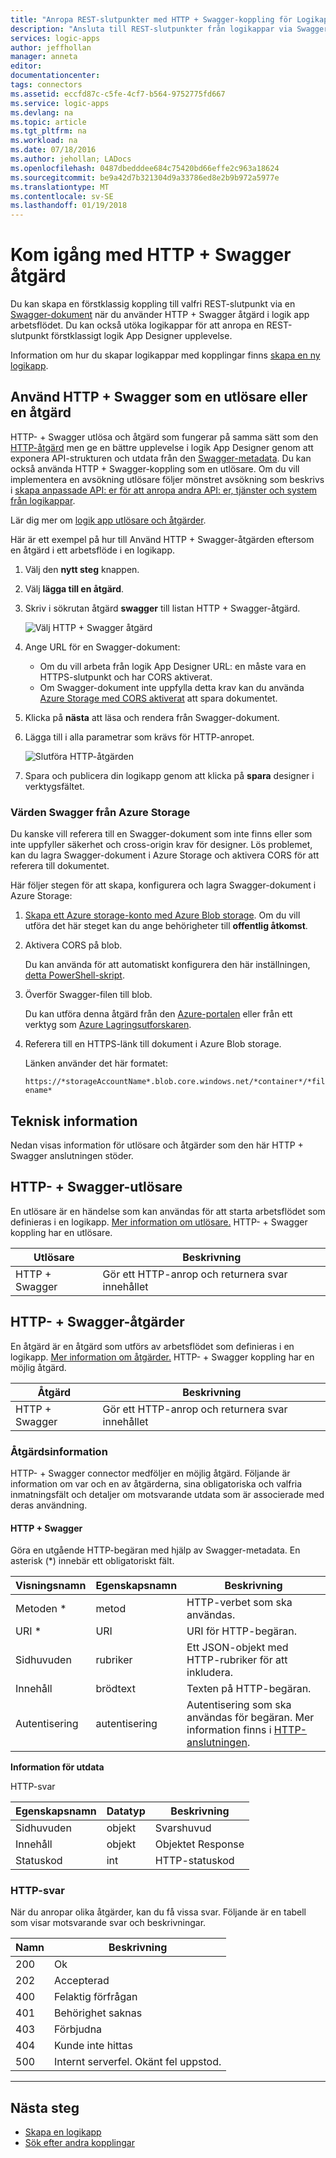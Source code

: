 ```yaml
---
title: "Anropa REST-slutpunkter med HTTP + Swagger-koppling för Logikappar i Azure | Microsoft Docs"
description: "Ansluta till REST-slutpunkter från logikappar via Swagger med HTTP + Swagger koppling"
services: logic-apps
author: jeffhollan
manager: anneta
editor: 
documentationcenter: 
tags: connectors
ms.assetid: eccfd87c-c5fe-4cf7-b564-9752775fd667
ms.service: logic-apps
ms.devlang: na
ms.topic: article
ms.tgt_pltfrm: na
ms.workload: na
ms.date: 07/18/2016
ms.author: jehollan; LADocs
ms.openlocfilehash: 0487dbedddee684c75420bd66effe2c963a18624
ms.sourcegitcommit: be9a42d7b321304d9a33786ed8e2b9b972a5977e
ms.translationtype: MT
ms.contentlocale: sv-SE
ms.lasthandoff: 01/19/2018
---
```

# <a name="get-started-with-the-http--swagger-action"></a>Kom igång med HTTP + Swagger åtgärd

Du kan skapa en förstklassig koppling till valfri REST-slutpunkt via en [Swagger-dokument](https://swagger.io) när du använder HTTP + Swagger åtgärd i logik app arbetsflödet. Du kan också utöka logikappar för att anropa en REST-slutpunkt förstklassigt logik App Designer upplevelse.

Information om hur du skapar logikappar med kopplingar finns [skapa en ny logikapp](../logic-apps/quickstart-create-first-logic-app-workflow.md).

## <a name="use-http--swagger-as-a-trigger-or-an-action"></a>Använd HTTP + Swagger som en utlösare eller en åtgärd

HTTP- + Swagger utlösa och åtgärd som fungerar på samma sätt som den [HTTP-åtgärd](connectors-native-http.md) men ge en bättre upplevelse i logik App Designer genom att exponera API-strukturen och utdata från den [Swagger-metadata](https://swagger.io). Du kan också använda HTTP + Swagger-koppling som en utlösare. Om du vill implementera en avsökning utlösare följer mönstret avsökning som beskrivs i [skapa anpassade API: er för att anropa andra API: er, tjänster och system från logikappar](../logic-apps/logic-apps-create-api-app.md#polling-triggers).

Lär dig mer om [logik app utlösare och åtgärder](connectors-overview.md).

Här är ett exempel på hur till Använd HTTP + Swagger-åtgärden eftersom en åtgärd i ett arbetsflöde i en logikapp.

1. Välj den **nytt steg** knappen.
2. Välj **lägga till en åtgärd**.
3. Skriv i sökrutan åtgärd **swagger** till listan HTTP + Swagger-åtgärd.
   
    ![Välj HTTP + Swagger åtgärd](./media/connectors-native-http-swagger/using-action-1.png)
4. Ange URL för en Swagger-dokument:
   
   * Om du vill arbeta från logik App Designer URL: en måste vara en HTTPS-slutpunkt och har CORS aktiverat.
   * Om Swagger-dokument inte uppfylla detta krav kan du använda [Azure Storage med CORS aktiverat](#hosting-swagger-from-storage) att spara dokumentet.
5. Klicka på **nästa** att läsa och rendera från Swagger-dokument.
6. Lägga till i alla parametrar som krävs för HTTP-anropet.
   
    ![Slutföra HTTP-åtgärden](./media/connectors-native-http-swagger/using-action-2.png)
7. Spara och publicera din logikapp genom att klicka på **spara** designer i verktygsfältet.

### <a name="host-swagger-from-azure-storage"></a>Värden Swagger från Azure Storage
Du kanske vill referera till en Swagger-dokument som inte finns eller som inte uppfyller säkerhet och cross-origin krav för designer. Lös problemet, kan du lagra Swagger-dokument i Azure Storage och aktivera CORS för att referera till dokumentet.  

Här följer stegen för att skapa, konfigurera och lagra Swagger-dokument i Azure Storage:

1. [Skapa ett Azure storage-konto med Azure Blob storage](../storage/common/storage-create-storage-account.md). Om du vill utföra det här steget kan du ange behörigheter till **offentlig åtkomst**.

2. Aktivera CORS på blob. 

   Du kan använda för att automatiskt konfigurera den här inställningen, [detta PowerShell-skript](https://github.com/logicappsio/EnableCORSAzureBlob/blob/master/EnableCORSAzureBlob.ps1).

3. Överför Swagger-filen till blob. 

   Du kan utföra denna åtgärd från den [Azure-portalen](https://portal.azure.com) eller från ett verktyg som [Azure Lagringsutforskaren](http://storageexplorer.com/).

4. Referera till en HTTPS-länk till dokument i Azure Blob storage. 

   Länken använder det här formatet:

   `https://*storageAccountName*.blob.core.windows.net/*container*/*filename*`

## <a name="technical-details"></a>Teknisk information
Nedan visas information för utlösare och åtgärder som den här HTTP + Swagger anslutningen stöder.

## <a name="http--swagger-triggers"></a>HTTP- + Swagger-utlösare
En utlösare är en händelse som kan användas för att starta arbetsflödet som definieras i en logikapp. [Mer information om utlösare.](connectors-overview.md) HTTP- + Swagger koppling har en utlösare.

| Utlösare | Beskrivning |
| --- | --- |
| HTTP + Swagger |Gör ett HTTP-anrop och returnera svar innehållet |

## <a name="http--swagger-actions"></a>HTTP- + Swagger-åtgärder
En åtgärd är en åtgärd som utförs av arbetsflödet som definieras i en logikapp. [Mer information om åtgärder.](connectors-overview.md) HTTP- + Swagger koppling har en möjlig åtgärd.

| Åtgärd | Beskrivning |
| --- | --- |
| HTTP + Swagger |Gör ett HTTP-anrop och returnera svar innehållet |

### <a name="action-details"></a>Åtgärdsinformation
HTTP- + Swagger connector medföljer en möjlig åtgärd. Följande är information om var och en av åtgärderna, sina obligatoriska och valfria inmatningsfält och detaljer om motsvarande utdata som är associerade med deras användning.

#### <a name="http--swagger"></a>HTTP + Swagger
Göra en utgående HTTP-begäran med hjälp av Swagger-metadata.
En asterisk (*) innebär ett obligatoriskt fält.

| Visningsnamn | Egenskapsnamn | Beskrivning |
| --- | --- | --- |
| Metoden * |metod |HTTP-verbet som ska användas. |
| URI * |URI |URI för HTTP-begäran. |
| Sidhuvuden |rubriker |Ett JSON-objekt med HTTP-rubriker för att inkludera. |
| Innehåll |brödtext |Texten på HTTP-begäran. |
| Autentisering |autentisering |Autentisering som ska användas för begäran. Mer information finns i [HTTP-anslutningen](connectors-native-http.md#authentication). |

**Information för utdata**

HTTP-svar

| Egenskapsnamn | Datatyp | Beskrivning |
| --- | --- | --- |
| Sidhuvuden |objekt |Svarshuvud |
| Innehåll |objekt |Objektet Response |
| Statuskod |int |HTTP-statuskod |

### <a name="http-responses"></a>HTTP-svar
När du anropar olika åtgärder, kan du få vissa svar. Följande är en tabell som visar motsvarande svar och beskrivningar.

| Namn | Beskrivning |
| --- | --- |
| 200 |Ok |
| 202 |Accepterad |
| 400 |Felaktig förfrågan |
| 401 |Behörighet saknas |
| 403 |Förbjudna |
| 404 |Kunde inte hittas |
| 500 |Internt serverfel. Okänt fel uppstod. |

- - -
## <a name="next-steps"></a>Nästa steg

* [Skapa en logikapp](../logic-apps/quickstart-create-first-logic-app-workflow.md)
* [Sök efter andra kopplingar](apis-list.md)